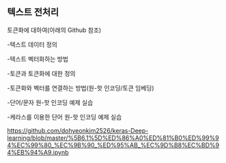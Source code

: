## 텍스트 전처리

토큰화에 대하여(아래의 Github 참조)

-텍스트 데이터 정의

-텍스트 벡터화하는 방법

-토큰과 토큰화에 대한 정의

-토큰화와 벡터를 연결하는 방법(원-핫 인코딩/토큰 임베딩)

-단어/문자 원-핫 인코딩 예제 실습

-케라스를 이용한 단어 원-핫 인코딩 예제 실습

 

https://github.com/dohyeonkim2526/keras-Deep-learning/blob/master/%5B6.1%5D%ED%86%A0%ED%81%B0%ED%99%94%EC%99%80_%EC%9B%90_%ED%95%AB_%EC%9D%B8%EC%BD%94%EB%94%A9.ipynb
